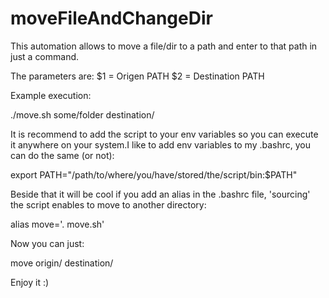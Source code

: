 # moveFileAndChangeDir
This automation allows to move a file/dir to a path and enter to that path in just a command. 

The parameters are:
$1 = Origen PATH
$2 = Destination PATH

Example execution:

./move.sh some/folder destination/

It is recommend to add the script to your env variables so you can execute it anywhere on your system.I like to add env variables to my .bashrc,  you can do the same (or not): 

export PATH="/path/to/where/you/have/stored/the/script/bin:$PATH"


Beside that it will be cool if you add an alias in the .bashrc file, 'sourcing' the script enables to move to another directory:

alias move='. move.sh'

Now you can just:

move origin/ destination/


Enjoy it :)